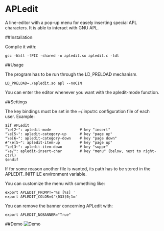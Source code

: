 APLedit
=======

A line-editor with a pop-up menu for easely inserting special APL characters.
It is able to interact with GNU APL.

##Installation

Compile it with:

    gcc -Wall -fPIC -shared -o apledit.so apledit.c -ldl

##Usage

The program has to be run through the LD_PRELOAD mechanism.

    LD_PRELOAD=./apledit.so apl --noCIN

You can enter the editor whenever you want with the apledit-mode function.

##Settings

The key bindings must be set in the ~/.inputrc configuration file of each user.
Example:

    $if APLedit
    "\e[2~": apledit-mode             # key "insert"
    "\e[5~": apledit-category-up      # key "page up"
    "\e[6~": apledit-category-down    # key "page down"
    #"\e[5~": apledit-item-up         # key "page up"
    "\e[3~": apledit-item-down        # key "suppr"
    "\e/": apledit-insert-char        # key "menu" (below, next to right-ctrl)
    $endif

If for some reason another file is wanted, its path has to be stored in the
APLEDIT_INITFILE environment variable.

You can customize the menu with something like:

    export APLEDIT_PROMPT='%s [%s] '
    export APLEDIT_COLOR=$'\033[0;1m'

You can remove the banner concerning APLedit with:

    export APLEDIT_NOBANNER="True"

##Demo
![Demo](https://raw.github.com/baruchel/APLedit/master/apledit.gif)
